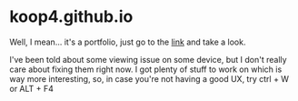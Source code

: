 # koop4.github.io

Well, I mean... it's a portfolio, just go to the [link](https://koop4.github.io/) and take a look.

I've been told about some viewing issue on some device, but I don't really care about fixing them right now. 
I got plenty of stuff to work on which is way more interesting, so, in case you're not having a good UX, try ctrl + W  or ALT + F4
